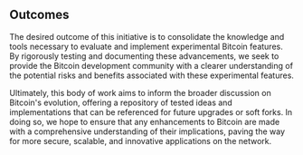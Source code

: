 ## Outcomes

The desired outcome of this initiative is to consolidate the knowledge and tools necessary to evaluate and implement experimental Bitcoin features. By rigorously testing and documenting these advancements, we seek to provide the Bitcoin development community with a clearer understanding of the potential risks and benefits associated with these experimental features.

Ultimately, this body of work aims to inform the broader discussion on Bitcoin's evolution, offering a repository of tested ideas and implementations that can be referenced for future upgrades or soft forks. In doing so, we hope to ensure that any enhancements to Bitcoin are made with a comprehensive understanding of their implications, paving the way for more secure, scalable, and innovative applications on the network.
